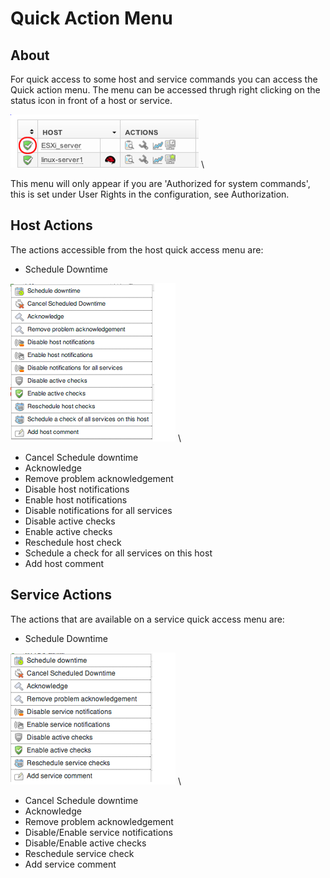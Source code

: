 # Quick Action Menu

## About

For quick access to some host and service commands you can access the Quick action menu.
The menu can be accessed thrugh right clicking on the status icon in front of a host or service.

![](images/16482311/16679023.png) \


This menu will only appear if you are 'Authorized for system commands', this is set under User Rights in the configuration, see Authorization.

## Host Actions

The actions accessible from the host quick access menu are:

- Schedule Downtime

![](images/16482311/16679037.png) \


- Cancel Schedule downtime
- Acknowledge
- Remove problem acknowledgement
- Disable host notifications
- Enable host notifications
- Disable notifications for all services
- Disable active checks
- Enable active checks
- Reschedule host check
- Schedule a check for all services on this host
- Add host comment

## Service Actions

The actions that are available on a service quick access menu are:

- Schedule Downtime

![](images/16482311/16679024.png) \


- Cancel Schedule downtime
- Acknowledge
- Remove problem acknowledgement
- Disable/Enable service notifications
- Disable/Enable active checks
- Reschedule service check
- Add service comment
